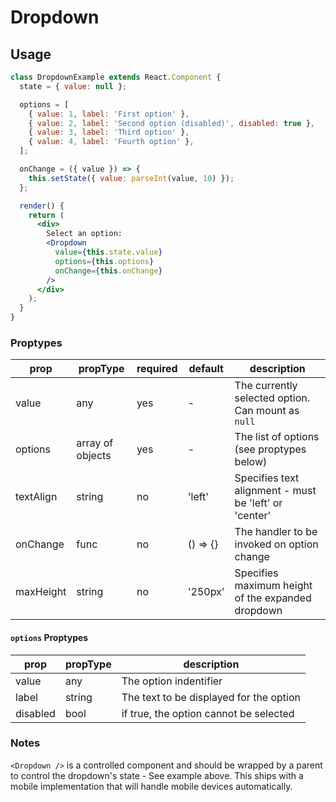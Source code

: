 # Dropdown

## Usage

```jsx
class DropdownExample extends React.Component {
  state = { value: null };

  options = [
    { value: 1, label: 'First option' },
    { value: 2, label: 'Second option (disabled)', disabled: true },
    { value: 3, label: 'Third option' },
    { value: 4, label: 'Fourth option' },
  ];

  onChange = ({ value }) => {
    this.setState({ value: parseInt(value, 10) });
  };

  render() {
    return (
      <div>
        Select an option:
        <Dropdown
          value={this.state.value}
          options={this.options}
          onChange={this.onChange}
        />
      </div>
    );
  }
}
```

<!-- STORY -->

### Proptypes

| prop      | propType         | required | default  | description                                           |
| --------- | ---------------- | -------- | -------- | ----------------------------------------------------- |
| value     | any              | yes      | -        | The currently selected option. Can mount as `null`    |
| options   | array of objects | yes      | -        | The list of options (see proptypes below)             |
| textAlign | string           | no       | 'left'   | Specifies text alignment - must be 'left' or 'center' |
| onChange  | func             | no       | () => {} | The handler to be invoked on option change            |
| maxHeight | string           | no       | '250px'  | Specifies maximum height of the expanded dropdown     |

#### `options` Proptypes

| prop     | propType | description                             |
| -------- | -------- | --------------------------------------- |
| value    | any      | The option indentifier                  |
| label    | string   | The text to be displayed for the option |
| disabled | bool     | if true, the option cannot be selected  |

### Notes

`<Dropdown />` is a controlled component and should be wrapped by a parent to control the dropdown's state - See example above. This ships with a mobile implementation that will handle mobile devices automatically.
